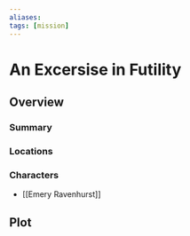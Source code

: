 ```yaml
---
aliases:
tags: [mission]
---
```

# An Excersise in Futility
## Overview


### Summary


### Locations


### Characters
- [[Emery Ravenhurst]]

## Plot